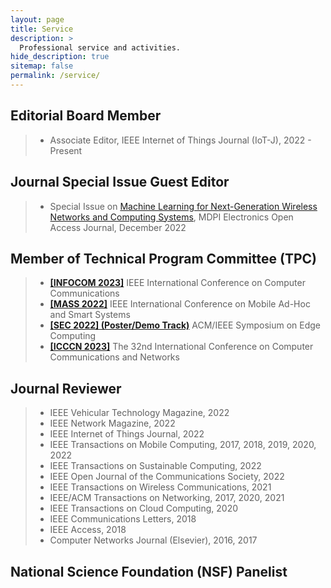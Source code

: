 ```yaml
---
layout: page
title: Service
description: >
  Professional service and activities.
hide_description: true
sitemap: false
permalink: /service/
---
```


## Editorial Board Member
> - Associate Editor, IEEE Internet of Things Journal (IoT-J), 2022 - Present

## Journal Special Issue Guest Editor
> - Special Issue on [Machine Learning for Next-Generation Wireless Networks and Computing Systems](https://www.mdpi.com/journal/electronics/special_issues/ML_wireless), MDPI Electronics Open Access Journal, December 2022 <br>

## Member of Technical Program Committee (TPC)
> - [**[INFOCOM 2023]**](https://infocom2023.ieee-infocom.org/) IEEE International Conference on Computer Communications <br>
> - [**[MASS 2022]**](https://sites.google.com/view/ieee-mass-2022) IEEE International Conference on Mobile Ad-Hoc and Smart Systems <br>
> - [**[SEC 2022] (Poster/Demo Track)**](http://acm-ieee-sec.org/2022/call%20for%20posters.php) ACM/IEEE Symposium on Edge Computing <br>
> - [**[ICCCN 2023]**](http://www.icccn.org/) The 32nd International Conference on Computer Communications and Networks <br>

## Journal Reviewer
> - IEEE Vehicular Technology Magazine, 2022 <br>
> - IEEE Network Magazine, 2022 <br>
> - IEEE Internet of Things Journal, 2022 <br>
> - IEEE Transactions on Mobile Computing, 2017, 2018, 2019, 2020, 2022 <br>
> - IEEE Transactions on Sustainable Computing, 2022 <br>
> - IEEE Open Journal of the Communications Society, 2022 <br>
> - IEEE Transactions on Wireless Communications, 2021 <br>
> - IEEE/ACM Transactions on Networking, 2017, 2020, 2021 <br>
> - IEEE Transactions on Cloud Computing, 2020 <br>
> - IEEE Communications Letters, 2018 <br>
> - IEEE Access, 2018 <br>
> - Computer Networks Journal (Elsevier), 2016, 2017 <br>


## National Science Foundation (NSF) Panelist


